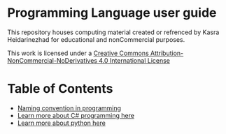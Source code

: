 # Programming Language user guide

This repository houses computing material created or refrenced by Kasra Heidarinezhad for educational and nonCommercial purposes.

This work is licensed under a [Creative Commons Attribution-NonCommercial-NoDerivatives 4.0 International License](https://creativecommons.org/licenses/by-nc-nd/4.0/)

# Table of Contents
- [Naming convention in programming](Naming_Convention_Programming.md)
- [Learn more about C# programming here](ProgrammingLanguage/C#/READ.md)
- [Learn more about python here](ProgrammingLanguage/Python/READ.md)